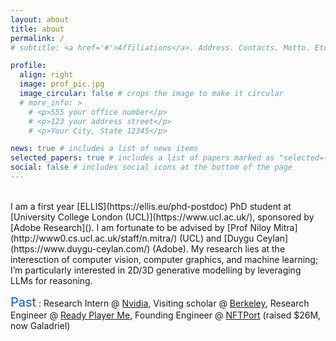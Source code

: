 ```yaml
---
layout: about
title: about
permalink: /
# subtitle: <a href='#'>Affiliations</a>. Address. Contacts. Motto. Etc.

profile:
  align: right
  image: prof_pic.jpg
  image_circular: false # crops the image to make it circular
  # more_info: >
    # <p>555 your office number</p>
    # <p>123 your address street</p>
    # <p>Your City, State 12345</p>

news: true # includes a list of news items
selected_papers: true # includes a list of papers marked as "selected={true}"
social: false # includes social icons at the bottom of the page
---
```

<br>
I am a first year [ELLIS](https://ellis.eu/phd-postdoc) PhD student at [University College London (UCL)](https://www.ucl.ac.uk/), sponsored by [Adobe Research](). I am fortunate to be advised by [Prof Niloy Mitra](http://www0.cs.ucl.ac.uk/staff/n.mitra/) (UCL) and [Duygu Ceylan](https://www.duygu-ceylan.com/) (Adobe). My research lies at the interesction of computer vision, computer graphics, and machine learning; I’m particularly interested in 2D/3D generative modelling by leveraging LLMs for reasoning.

<span style="color: rgb(7, 95, 183); font-size: 20px;">Past</span>
: Research Intern @ [Nvidia](https://www.nvidia.com/en-us/), Visiting scholar @ [Berkeley](https://www.berkeley.edu/),  Research Engineer @ [Ready Player Me](https://readyplayer.me/), Founding Engineer @ [NFTPort](https://galadriel.com/) (raised $26M, now Galadriel)

<!-- Write your biography here. Tell the world about yourself. Link to your favorite [subreddit](http://reddit.com). You can put a picture in, too. The code is already in, just name your picture `prof_pic.jpg` and put it in the `img/` folder.

Put your address / P.O. box / other info right below your picture. You can also disable any of these elements by editing `profile` property of the YAML header of your `_pages/about.md`. Edit `_bibliography/papers.bib` and Jekyll will render your [publications page](/al-folio/publications/) automatically.

Link to your social media connections, too. This theme is set up to use [Font Awesome icons](https://fontawesome.com/) and [Academicons](https://jpswalsh.github.io/academicons/), like the ones below. Add your Facebook, Twitter, LinkedIn, Google Scholar, or just disable all of them. -->
